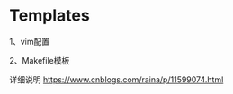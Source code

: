 # Templates

1、vim配置

2、Makefile模板

详细说明
<href> https://www.cnblogs.com/raina/p/11599074.html </href>
